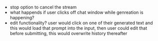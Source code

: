 * stop option to cancel the stream
* what happends if user clicks off chat window while genreation is happening?
* edit functionality? user would click on one of their generated text and this would load that prompt into the input, then user could edit that before submitting, this would overwrite history thereafter